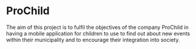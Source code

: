 # ProChild
The aim of this project is to fulfil the objectives of the company ProChild in having a mobile application for children to use to find out about new events within their municipality and to encourage their integration into society.
